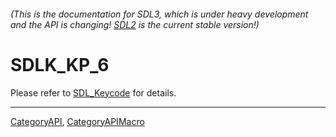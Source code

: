 ###### (This is the documentation for SDL3, which is under heavy development and the API is changing! [SDL2](https://wiki.libsdl.org/SDL2/) is the current stable version!)
# SDLK_KP_6

Please refer to [SDL_Keycode](SDL_Keycode) for details.

----
[CategoryAPI](CategoryAPI), [CategoryAPIMacro](CategoryAPIMacro)

